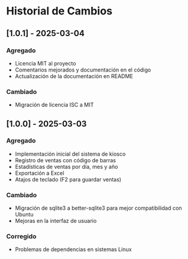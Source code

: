 # Historial de Cambios

## [1.0.1] - 2025-03-04

### Agregado
- Licencia MIT al proyecto
- Comentarios mejorados y documentación en el código
- Actualización de la documentación en README

### Cambiado
- Migración de licencia ISC a MIT

## [1.0.0] - 2025-03-03

### Agregado
- Implementación inicial del sistema de kiosco
- Registro de ventas con código de barras
- Estadísticas de ventas por día, mes y año
- Exportación a Excel
- Atajos de teclado (F2 para guardar ventas)

### Cambiado
- Migración de sqlite3 a better-sqlite3 para mejor compatibilidad con Ubuntu
- Mejoras en la interfaz de usuario

### Corregido
- Problemas de dependencias en sistemas Linux 